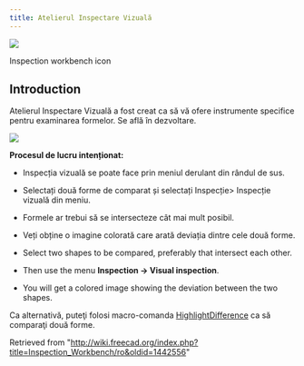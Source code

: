 ```yaml
---
title: Atelierul Inspectare Vizuală
---
```

![](/images/Workbench_Inspection.svg)

Inspection workbench icon

## Introduction

Atelierul Inspectare Vizuală a fost creat ca să vă ofere instrumente specifice pentru examinarea formelor.
Se află în dezvoltare.

![](/images/InspectionEx.png)

**Procesul de lucru intenționat:**

* Inspecția vizuală se poate face prin meniul derulant din rândul de sus.
* Selectați două forme de comparat și selectați Inspecție> Inspecție vizuală din meniu.
* Formele ar trebui să se intersecteze cât mai mult posibil.
* Veți obține o imagine colorată care arată deviația dintre cele două forme.

* Select two shapes to be compared, preferably that intersect each other.
* Then use the menu **Inspection → Visual inspection**.
* You will get a colored image showing the deviation between the two shapes.

Ca alternativă, puteţi folosi macro-comanda [HighlightDifference](/Macro_HighlightDifference "Macro HighlightDifference") ca să comparaţi două forme.

Retrieved from "<http://wiki.freecad.org/index.php?title=Inspection_Workbench/ro&oldid=1442556>"